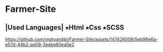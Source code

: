 ﻿# Farmer-Site
|Used Languages|
⭒Html
⭒Css
⭒SCSS
----------------------




https://github.com/yigityardibi/Farmer-Site/assets/147426008/5eb96e6a-e57d-44b2-ae08-3eebe60ea5e2

